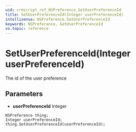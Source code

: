 ```yaml
---
uid: crmscript_ref_NSPreference_SetUserPreferenceId
title: SetUserPreferenceId(Integer userPreferenceId)
intellisense: NSPreference.SetUserPreferenceId
keywords: NSPreference, GetUserPreferenceId
so.topic: reference
---
```


# SetUserPreferenceId(Integer userPreferenceId)

The id of the user preference

## Parameters

* **userPreferenceId** Integer

```crmscript
NSPreference thing;
Integer userPreferenceId;
thing.SetUserPreferenceId(userPreferenceId);
```

